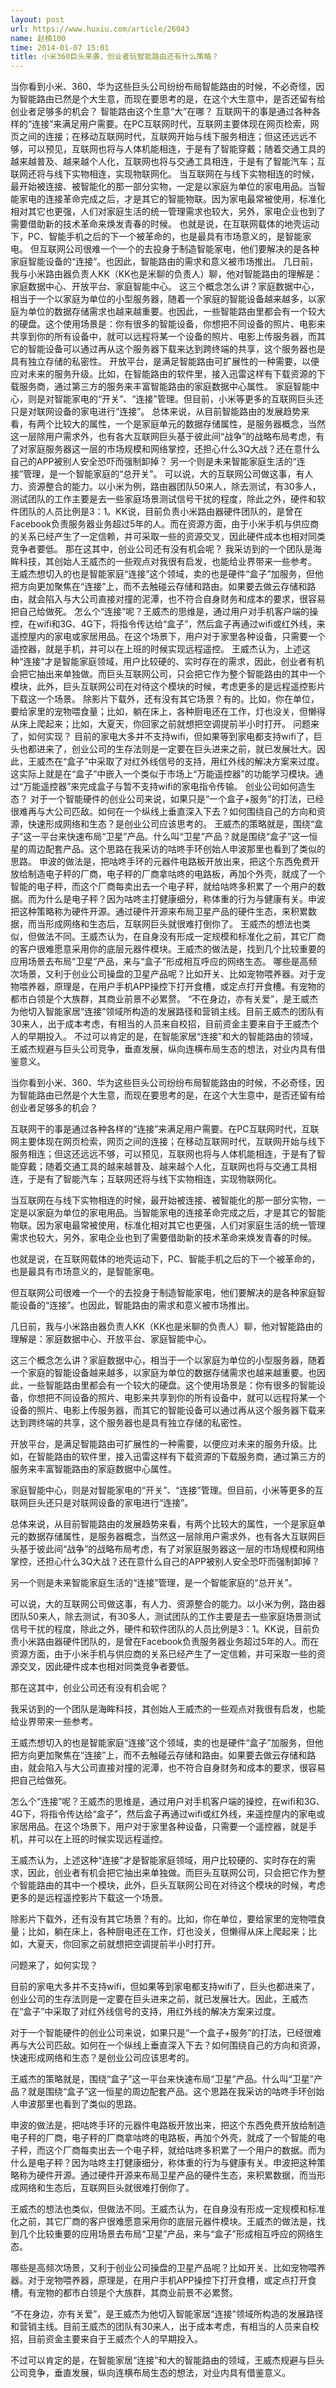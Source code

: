 ```yaml
---
layout: post
url: https://www.huxiu.com/article/26043
name: 赵楠100
time: 2014-01-07 15:01
title: 小米360巨头来袭，创业者玩智能路由还有什么策略？
---
```

当你看到小米、360、华为这些巨头公司纷纷布局智能路由的时候，不必奇怪，因为智能路由已然是个大生意，而现在要思考的是，在这个大生意中，是否还留有给创业者足够多的机会？ 智能路由这个生意“大”在哪？ 互联网干的事是通过各种各样的“连接”来满足用户需要。在PC互联网时代，互联网主要体现在网页检索，网页之间的连接；在移动互联网时代，互联网开始与线下服务相连；但这还远远不够，可以预见，互联网也将与人体机能相连，于是有了智能穿戴；随着交通工具的越来越普及、越来越个人化，互联网也将与交通工具相连，于是有了智能汽车；互联网还将与线下实物相连，实现物联网化。 当互联网在与线下实物相连的时候，最开始被连接、被智能化的那一部分实物，一定是以家庭为单位的家电用品。当智能家电的连接革命完成之后，才是其它的智能物联。因为家电最常被使用，标准化相对其它也更强，人们对家庭生活的统一管理需求也较大，另外，家电企业也到了需要借助新的技术革命来焕发青春的时候。 也就是说，在互联网载体的地壳运动下，PC、智能手机之后的下一个被革命的，也是最具有市场意义的，是智能家电。 但互联网公司很难一个一个的去投身于制造智能家电，他们要解决的是各种家庭智能设备的“连接”。也因此，智能路由的需求和意义被市场推出。 几日前，我与小米路由器负责人KK（KK也是米聊的负责人）聊，他对智能路由的理解是：家庭数据中心、开放平台、家庭智能中心。 这三个概念怎么讲？家庭数据中心，相当于一个以家庭为单位的小型服务器，随着一个家庭的智能设备越来越多，以家庭为单位的数据存储需求也越来越重要。也因此，一些智能路由里都会有一个较大的硬盘。这个使用场景是：你有很多的智能设备，你想把不同设备的照片、电影来共享到你的所有设备中，就可以远程将某一个设备的照片、电影上传服务器，而其它的智能设备可以通过再从这个服务器下载来达到跨终端的共享，这个服务器也是具有独立存储的私密性。 开放平台，是满足智能路由可扩展性的一种需要，以便应对未来的服务升级。比如，在智能路由的软件里，接入迅雷这样有下载资源的下载服务商，通过第三方的服务来丰富智能路由的家庭数据中心属性。 家庭智能中心，则是对智能家电的“开关”、“连接”管理。但目前，小米等更多的互联网巨头还只是对联网设备的家电进行“连接”。 总体来说，从目前智能路由的发展趋势来看，有两个比较大的属性，一个是家庭单元的数据存储属性，是服务器概念，当然这一层除用户需求外，也有各大互联网巨头基于彼此间“战争”的战略布局考虑，有了对家庭服务器这一层的市场规模和网络掌控，还担心什么3Q大战？还在意什么自己的APP被别人安全恐吓而强制卸掉？ 另一个则是未来智能家庭生活的“连接”管理，是一个智能家庭的“总开关”。 可以说，大的互联网公司做这事，有人力、资源整合的能力。以小米为例，路由器团队50来人，除去测试，有30多人，测试团队的工作主要是去一些家庭场景测试信号干扰的程度，除此之外，硬件和软件团队的人员比例是3：1。KK说，目前负责小米路由器硬件团队的，是曾在Facebook负责服务器业务超过5年的人。而在资源方面，由于小米手机与供应商的关系已经产生了一定信赖，并可采取一些的资源交叉，因此硬件成本也相对同类竞争者要低。 那在这其中，创业公司还有没有机会呢？ 我采访到的一个团队是海眸科技，其创始人王威杰的一些观点对我很有启发，也能给业界带来一些参考。 王威杰想切入的也是智能家庭“连接”这个领域，卖的也是硬件“盒子”加服务，但他把方向更加聚焦在“连接”上，而不去触碰云存储和路由。如果要去做云存储和路由，就会陷入与大公司直接对撞的泥潭，也不符合自身财务和成本的要求，很容易把自己给做死。 怎么个“连接”呢？王威杰的思维是，通过用户对手机客户端的操控，在wifi和3G、4G下，将指令传达给“盒子”，然后盒子再通过wifi或红外线，来遥控屋内的家电或家居用品。在这个场景下，用户对于家里各种设备，只需要一个遥控器，就是手机，并可以在上班的时候实现远程遥控。 王威杰认为，上述这种“连接”才是智能家庭领域，用户比较硬的、实时存在的需求，因此，创业者有机会把它抽出来单独做。而巨头互联网公司，只会把它作为整个智能路由的其中一个模块，此外，巨头互联网公司在对待这个模块的时候，考虑更多的是远程遥控影片下载这一个场景。 除影片下载外，还有没有其它场景？有的。比如，你在单位，要给家里的宠物喂食量；比如，躺在床上，各种厨电还在工作，灯也没关，但懒得从床上爬起来；比如，大夏天，你回家之前就想把空调提前半小时打开。 问题来了，如何实现？ 目前的家电大多并不支持wifi，但如果等到家电都支持wifi了，巨头也都进来了，创业公司的生存法则是一定要在巨头进来之前，就已发展壮大。因此，王威杰在“盒子”中采取了对红外线信号的支持，用红外线的解决方案来过度。 这实际上就是在“盒子”中嵌入一个类似于市场上“万能遥控器”的功能学习模块。通过“万能遥控器”来完成盒子与暂不支持wifi的家电指令传输。 创业公司如何造生态？ 对于一个智能硬件的创业公司来说，如果只是“一个盒子+服务”的打法，已经很难再与大公司匹敌。如何在一个纵线上垂直深入下去？如何围绕自己的方向和资源，快速形成网络和生态？是创业公司应该思考的。 王威杰的策略就是，围绕“盒子”这一平台来快速布局“卫星”产品。什么叫“卫星”产品？就是围绕“盒子”这一恒星的周边配套产品。这个思路在我采访的咕咚手环创始人申波那里也看到了类似的思路。 申波的做法是，把咕咚手环的元器件电路板开放出来，把这个东西免费开放给制造电子秤的厂商，电子秤的厂商拿咕咚的电路板，再加个外壳，就成了一个智能的电子秤，而这个厂商每卖出去一个电子秤，就给咕咚多积累了一个用户的数据。而为什么是电子秤？因为咕咚主打健康细分，称体重的行为与健康有关。申波把这种策略称为硬件开源。通过硬件开源来布局卫星产品的硬件生态，来积累数据，而当形成网络和生态后，互联网巨头就很难打倒你了。 王威杰的想法也类似，但做法不同。王威杰认为，在自身没有形成一定规模和标准化之前，其它厂商的客户很难愿意采用你的底层元器件模块。王威杰的做法是，找到几个比较重要的应用场景去布局“卫星”产品，来与“盒子”形成相互呼应的网络生态。 哪些是高频次场景，又利于创业公司操盘的卫星产品呢？比如开关、比如宠物喂养器。对于宠物喂养器，原理是，在用户手机APP操控下打开食槽，或定点打开食槽。有宠物的都市白领是个大族群，其商业前景不必累赘。 “不在身边，亦有关爱”，是王威杰为他切入智能家居“连接”领域所构造的发展路径和营销主线。目前王威杰的团队有30来人，出于成本考虑，有相当的人员来自校招，目前资金主要来自于王威杰个人的早期投入。 不过可以肯定的是，在智能家居“连接”和大的智能路由的领域，王威杰规避与巨头公司竞争，垂直发展，纵向连横布局生态的想法，对业内具有借鉴意义。

当你看到小米、360、华为这些巨头公司纷纷布局智能路由的时候，不必奇怪，因为智能路由已然是个大生意，而现在要思考的是，在这个大生意中，是否还留有给创业者足够多的机会？

互联网干的事是通过各种各样的“连接”来满足用户需要。在PC互联网时代，互联网主要体现在网页检索，网页之间的连接；在移动互联网时代，互联网开始与线下服务相连；但这还远远不够，可以预见，互联网也将与人体机能相连，于是有了智能穿戴；随着交通工具的越来越普及、越来越个人化，互联网也将与交通工具相连，于是有了智能汽车；互联网还将与线下实物相连，实现物联网化。

当互联网在与线下实物相连的时候，最开始被连接、被智能化的那一部分实物，一定是以家庭为单位的家电用品。当智能家电的连接革命完成之后，才是其它的智能物联。因为家电最常被使用，标准化相对其它也更强，人们对家庭生活的统一管理需求也较大，另外，家电企业也到了需要借助新的技术革命来焕发青春的时候。

也就是说，在互联网载体的地壳运动下，PC、智能手机之后的下一个被革命的，也是最具有市场意义的，是智能家电。

但互联网公司很难一个一个的去投身于制造智能家电，他们要解决的是各种家庭智能设备的“连接”。也因此，智能路由的需求和意义被市场推出。

几日前，我与小米路由器负责人KK（KK也是米聊的负责人）聊，他对智能路由的理解是：家庭数据中心、开放平台、家庭智能中心。

这三个概念怎么讲？家庭数据中心，相当于一个以家庭为单位的小型服务器，随着一个家庭的智能设备越来越多，以家庭为单位的数据存储需求也越来越重要。也因此，一些智能路由里都会有一个较大的硬盘。这个使用场景是：你有很多的智能设备，你想把不同设备的照片、电影来共享到你的所有设备中，就可以远程将某一个设备的照片、电影上传服务器，而其它的智能设备可以通过再从这个服务器下载来达到跨终端的共享，这个服务器也是具有独立存储的私密性。

开放平台，是满足智能路由可扩展性的一种需要，以便应对未来的服务升级。比如，在智能路由的软件里，接入迅雷这样有下载资源的下载服务商，通过第三方的服务来丰富智能路由的家庭数据中心属性。

家庭智能中心，则是对智能家电的“开关”、“连接”管理。但目前，小米等更多的互联网巨头还只是对联网设备的家电进行“连接”。

总体来说，从目前智能路由的发展趋势来看，有两个比较大的属性，一个是家庭单元的数据存储属性，是服务器概念，当然这一层除用户需求外，也有各大互联网巨头基于彼此间“战争”的战略布局考虑，有了对家庭服务器这一层的市场规模和网络掌控，还担心什么3Q大战？还在意什么自己的APP被别人安全恐吓而强制卸掉？

另一个则是未来智能家庭生活的“连接”管理，是一个智能家庭的“总开关”。

可以说，大的互联网公司做这事，有人力、资源整合的能力。以小米为例，路由器团队50来人，除去测试，有30多人，测试团队的工作主要是去一些家庭场景测试信号干扰的程度，除此之外，硬件和软件团队的人员比例是3：1。KK说，目前负责小米路由器硬件团队的，是曾在Facebook负责服务器业务超过5年的人。而在资源方面，由于小米手机与供应商的关系已经产生了一定信赖，并可采取一些的资源交叉，因此硬件成本也相对同类竞争者要低。

那在这其中，创业公司还有没有机会呢？

我采访到的一个团队是海眸科技，其创始人王威杰的一些观点对我很有启发，也能给业界带来一些参考。

王威杰想切入的也是智能家庭“连接”这个领域，卖的也是硬件“盒子”加服务，但他把方向更加聚焦在“连接”上，而不去触碰云存储和路由。如果要去做云存储和路由，就会陷入与大公司直接对撞的泥潭，也不符合自身财务和成本的要求，很容易把自己给做死。

怎么个“连接”呢？王威杰的思维是，通过用户对手机客户端的操控，在wifi和3G、4G下，将指令传达给“盒子”，然后盒子再通过wifi或红外线，来遥控屋内的家电或家居用品。在这个场景下，用户对于家里各种设备，只需要一个遥控器，就是手机，并可以在上班的时候实现远程遥控。

王威杰认为，上述这种“连接”才是智能家庭领域，用户比较硬的、实时存在的需求，因此，创业者有机会把它抽出来单独做。而巨头互联网公司，只会把它作为整个智能路由的其中一个模块，此外，巨头互联网公司在对待这个模块的时候，考虑更多的是远程遥控影片下载这一个场景。

除影片下载外，还有没有其它场景？有的。比如，你在单位，要给家里的宠物喂食量；比如，躺在床上，各种厨电还在工作，灯也没关，但懒得从床上爬起来；比如，大夏天，你回家之前就想把空调提前半小时打开。

问题来了，如何实现？

目前的家电大多并不支持wifi，但如果等到家电都支持wifi了，巨头也都进来了，创业公司的生存法则是一定要在巨头进来之前，就已发展壮大。因此，王威杰在“盒子”中采取了对红外线信号的支持，用红外线的解决方案来过度。

对于一个智能硬件的创业公司来说，如果只是“一个盒子+服务”的打法，已经很难再与大公司匹敌。如何在一个纵线上垂直深入下去？如何围绕自己的方向和资源，快速形成网络和生态？是创业公司应该思考的。

王威杰的策略就是，围绕“盒子”这一平台来快速布局“卫星”产品。什么叫“卫星”产品？就是围绕“盒子”这一恒星的周边配套产品。这个思路在我采访的咕咚手环创始人申波那里也看到了类似的思路。

申波的做法是，把咕咚手环的元器件电路板开放出来，把这个东西免费开放给制造电子秤的厂商，电子秤的厂商拿咕咚的电路板，再加个外壳，就成了一个智能的电子秤，而这个厂商每卖出去一个电子秤，就给咕咚多积累了一个用户的数据。而为什么是电子秤？因为咕咚主打健康细分，称体重的行为与健康有关。申波把这种策略称为硬件开源。通过硬件开源来布局卫星产品的硬件生态，来积累数据，而当形成网络和生态后，互联网巨头就很难打倒你了。

王威杰的想法也类似，但做法不同。王威杰认为，在自身没有形成一定规模和标准化之前，其它厂商的客户很难愿意采用你的底层元器件模块。王威杰的做法是，找到几个比较重要的应用场景去布局“卫星”产品，来与“盒子”形成相互呼应的网络生态。

哪些是高频次场景，又利于创业公司操盘的卫星产品呢？比如开关、比如宠物喂养器。对于宠物喂养器，原理是，在用户手机APP操控下打开食槽，或定点打开食槽。有宠物的都市白领是个大族群，其商业前景不必累赘。

“不在身边，亦有关爱”，是王威杰为他切入智能家居“连接”领域所构造的发展路径和营销主线。目前王威杰的团队有30来人，出于成本考虑，有相当的人员来自校招，目前资金主要来自于王威杰个人的早期投入。

不过可以肯定的是，在智能家居“连接”和大的智能路由的领域，王威杰规避与巨头公司竞争，垂直发展，纵向连横布局生态的想法，对业内具有借鉴意义。

